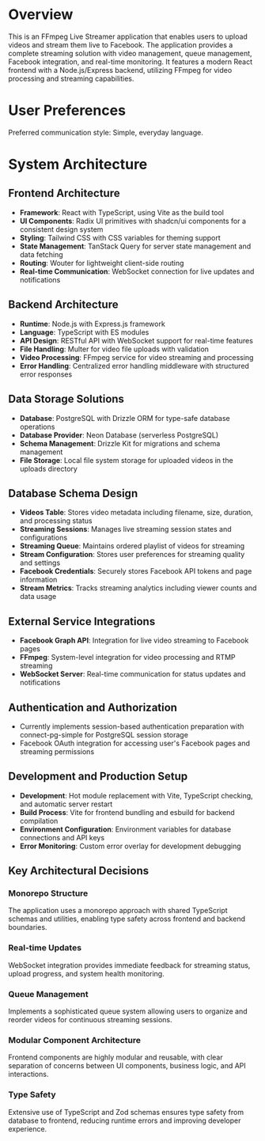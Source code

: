 # Overview

This is an FFmpeg Live Streamer application that enables users to upload videos and stream them live to Facebook. The application provides a complete streaming solution with video management, queue management, Facebook integration, and real-time monitoring. It features a modern React frontend with a Node.js/Express backend, utilizing FFmpeg for video processing and streaming capabilities.

# User Preferences

Preferred communication style: Simple, everyday language.

# System Architecture

## Frontend Architecture
- **Framework**: React with TypeScript, using Vite as the build tool
- **UI Components**: Radix UI primitives with shadcn/ui components for a consistent design system
- **Styling**: Tailwind CSS with CSS variables for theming support
- **State Management**: TanStack Query for server state management and data fetching
- **Routing**: Wouter for lightweight client-side routing
- **Real-time Communication**: WebSocket connection for live updates and notifications

## Backend Architecture
- **Runtime**: Node.js with Express.js framework
- **Language**: TypeScript with ES modules
- **API Design**: RESTful API with WebSocket support for real-time features
- **File Handling**: Multer for video file uploads with validation
- **Video Processing**: FFmpeg service for video streaming and processing
- **Error Handling**: Centralized error handling middleware with structured error responses

## Data Storage Solutions
- **Database**: PostgreSQL with Drizzle ORM for type-safe database operations
- **Database Provider**: Neon Database (serverless PostgreSQL)
- **Schema Management**: Drizzle Kit for migrations and schema management
- **File Storage**: Local file system storage for uploaded videos in the uploads directory

## Database Schema Design
- **Videos Table**: Stores video metadata including filename, size, duration, and processing status
- **Streaming Sessions**: Manages live streaming session states and configurations
- **Streaming Queue**: Maintains ordered playlist of videos for streaming
- **Stream Configuration**: Stores user preferences for streaming quality and settings
- **Facebook Credentials**: Securely stores Facebook API tokens and page information
- **Stream Metrics**: Tracks streaming analytics including viewer counts and data usage

## External Service Integrations
- **Facebook Graph API**: Integration for live video streaming to Facebook pages
- **FFmpeg**: System-level integration for video processing and RTMP streaming
- **WebSocket Server**: Real-time communication for status updates and notifications

## Authentication and Authorization
- Currently implements session-based authentication preparation with connect-pg-simple for PostgreSQL session storage
- Facebook OAuth integration for accessing user's Facebook pages and streaming permissions

## Development and Production Setup
- **Development**: Hot module replacement with Vite, TypeScript checking, and automatic server restart
- **Build Process**: Vite for frontend bundling and esbuild for backend compilation
- **Environment Configuration**: Environment variables for database connections and API keys
- **Error Monitoring**: Custom error overlay for development debugging

## Key Architectural Decisions

### Monorepo Structure
The application uses a monorepo approach with shared TypeScript schemas and utilities, enabling type safety across frontend and backend boundaries.

### Real-time Updates
WebSocket integration provides immediate feedback for streaming status, upload progress, and system health monitoring.

### Queue Management
Implements a sophisticated queue system allowing users to organize and reorder videos for continuous streaming sessions.

### Modular Component Architecture
Frontend components are highly modular and reusable, with clear separation of concerns between UI components, business logic, and API interactions.

### Type Safety
Extensive use of TypeScript and Zod schemas ensures type safety from database to frontend, reducing runtime errors and improving developer experience.